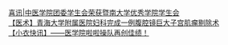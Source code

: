   
[喜讯|中医学院团委学生会荣获暨南大学优秀学院学生会](http://www.dianyue.me/archives/753/8wicwax6dx33lor9/)  
[【医术】青海大学附属医院妇科完成一例腹腔镜巨大子宫肌瘤剔除术](http://www.dianyue.me/archives/154/r5q9z6d02drvjp3c/)  
[【小衣快讯】——医学院啦啦操队再创佳绩！](http://www.dianyue.me/archives/416/fuqhfauzbhwnh9a8/)